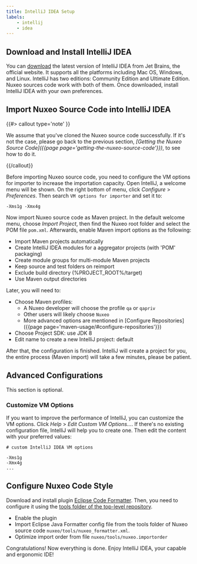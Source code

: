 ```yaml
---
title: IntelliJ IDEA Setup
labels:
    - intellij
    - idea
---
```


## Download and Install IntelliJ IDEA

You can [download][idea-download] the latest version of IntelliJ IDEA from Jet
Brains, the official website. It supports all the platforms including Mac OS,
Windows, and Linux. IntelliJ has two editions: Community Edition and Ultimate
Edition. Nuxeo sources code work with both of them. Once downloaded, install
IntelliJ IDEA with your own preferences.

## Import Nuxeo Source Code into IntelliJ IDEA

{{#> callout type='note' }}

We assume that you've cloned the Nuxeo source code successfully. If it's not the
case, please go back to the previous section,
_[Getting the Nuxeo Source Code]({{page page='getting-the-nuxeo-source-code'}})_,
to see how to do it.

{{/callout}}

Before importing Nuxeo source code, you need to configure the VM options for
importer to increase the importation capacity. Open IntelliJ, a welcome menu
will be shown. On the right bottom of menu, click _Configure_ > _Preferences_.
Then search `VM options for importer` and set it to:

    -Xms1g -Xmx4g

Now import Nuxeo source code as Maven project. In the default welcome menu,
choose _Import Project_, then find the Nuxeo root folder and select the POM file
`pom.xml`. Afterwards, enable Maven import options as the following:

- Import Maven projects automatically
- Create IntelliJ IDEA modules for a aggregator projects (with 'POM' packaging)
- Create module groups for multi-module Maven projects
- Keep source and test folders on reimport
- Exclude build directory (%PROJECT_ROOT%/target)
- Use Maven output directories

Later, you will need to:

- Choose Maven profiles:
   - A Nuxeo developer will choose the profile `qa` or `qapriv`
   - Other users will likely choose `Nuxeo`
   - More advanced options are mentioned in [Configure Repositories]({{page page='maven-usage/#configure-repositories'}})
- Choose Project SDK: use JDK 8
- Edit name to create a new IntelliJ project: default

After that, the configuration is finished. IntelliJ will create a project for
you, the entire process (Maven import) will take a few minutes, please be
patient.

## Advanced Configurations

This section is optional.

### Customize VM Options

If you want to improve the performance of IntelliJ, you can customize the VM
options. Click _Help_ > _Edit Custom VM Options..._. If there's no existing
configuration file, IntelliJ will help you to create one. Then edit the content
with your preferred values:

```
# custom IntelliJ IDEA VM options

-Xms1g
-Xmx4g
...
```

## Configure Nuxeo Code Style

Download and install plugin [Eclipse Code Formatter](https://plugins.jetbrains.com/plugin/6546-eclipse-code-formatter).
Then, you need to configure it using the [tools folder of the top-level repository][nuxeo-tools].

- Enable the plugin
- Import Eclipse Java Formatter config file from the tools folder of Nuxeo source code
  `nuxeo/tools/nuxeo_formatter.xml`.
- Optimize import order from file `nuxeo/tools/nuxeo.importorder`

Congratulations! Now everything is done. Enjoy IntelliJ IDEA, your capable and
ergonomic IDE!

[idea-download]: https://www.jetbrains.com/idea/download/
[nuxeo-tools]: https://github.com/nuxeo/nuxeo/tree/master/tools/
